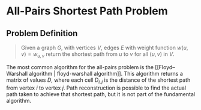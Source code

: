 # All-Pairs Shortest Path Problem
## Problem Definition
> Given a graph ${G}$, with vertices ${V}$, edges ${E}$ with weight function ${w(u, v) = w_{u, v}}$ return the shortest path from ${u}$ to ${v}$ for all ${(u, v)}$ in ${V}$.

The most common algorithm for the all-pairs problem is the [[Floyd–Warshall algorithm | floyd-warshall algorithm]]. This algorithm returns a matrix of values ${D}$, where each cell ${D_{i, j}}$ is the distance of the shortest path from vertex ${i}$ to vertex ${j}$.
Path reconstruction is possible to find the actual path taken to achieve that shortest path, but it is not part of the fundamental algorithm.
